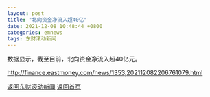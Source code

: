 ```yaml
---
layout: post
title: "北向资金净流入超40亿"
date: 2021-12-08 10:48:44 +0800
categories: emnews
tags: 东财滚动新闻
---
```


数据显示，截至目前，北向资金净流入超40亿元。

<http://finance.eastmoney.com/news/1353,202112082206761079.html>

[返回东财滚动新闻](//finews.zning.me/emnews/)
[返回首页](//finews.zning.me/)